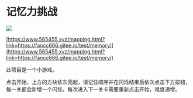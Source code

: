 # 记忆力挑战

![](https://s2.loli.net/2025/06/19/WU7GDnSdQpB6wrH.png)

[https://www.565455.xyz/mapping.html?link=https://fancc666.gitee.io/test/memory/](https://www.565455.xyz/mapping.html?link=https://fancc666.gitee.io/test/memory/)

此项目是一个小游戏。

点击开始，上方的方块依次亮起，请记住顺序并在闪烁结束后依次点击下方按钮，每一关都会新增一个闪烁，每次进入下一关卡需要重新点击开始，难度递增。